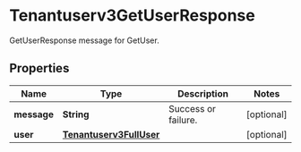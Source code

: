 

# Tenantuserv3GetUserResponse

GetUserResponse message for GetUser.

## Properties

| Name | Type | Description | Notes |
|------------ | ------------- | ------------- | -------------|
|**message** | **String** | Success or failure. |  [optional] |
|**user** | [**Tenantuserv3FullUser**](Tenantuserv3FullUser.md) |  |  [optional] |



